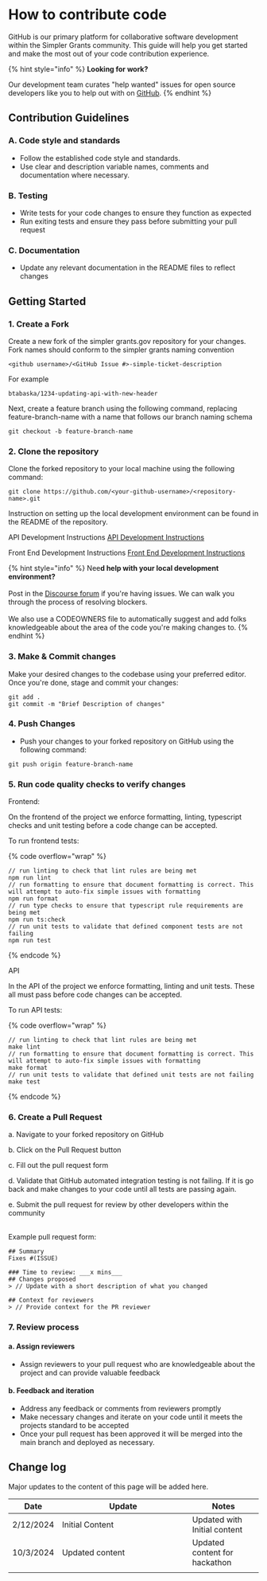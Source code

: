 # How to contribute code

GitHub is our primary platform for collaborative software development within the Simpler Grants community. This guide will help you get started and make the most out of your code contribution experience.

{% hint style="info" %}
**Looking for work?**

Our development team curates "help wanted" issues for open source developers like you to help out with on [GitHub](https://github.com/HHS/simpler-grants-gov/labels/help%20wanted).
{% endhint %}

## Contribution Guidelines

### A. Code style and standards

* Follow the established code style and standards.&#x20;
* Use clear and description variable names, comments and documentation where necessary.

### B. Testing

* Write tests for your code changes to ensure they function as expected
* Run exiting tests and ensure they pass before submitting your pull request

### C. Documentation

* Update any relevant documentation in the README files to reflect changes

## Getting Started

### 1. Create a Fork

Create a new fork of the simpler grants.gov repository for your changes. Fork names should conform to the simpler grants naming convention

```
<github username>/<GitHub Issue #>-simple-ticket-description
```

For example

```
btabaska/1234-updating-api-with-new-header
```

Next, create a feature branch using the following command, replacing feature-branch-name with a name that follows our branch naming schema

```
git checkout -b feature-branch-name
```

### 2. Clone the repository&#x20;

Clone the forked repository to your local machine using the following command:&#x20;

```
git clone https://github.com/<your-github-username>/<repository-name>.git
```

Instruction on setting up the local development environment can be found in the README of the repository.&#x20;

API Development Instructions [API Development Instructions](https://chatgpt.com/c/66fad4c4-0df8-8004-8d1d-2def20e6e3da)

Front End Development Instructions [Front End Development Instructions](https://chatgpt.com/c/66fad4c4-0df8-8004-8d1d-2def20e6e3da)

{% hint style="info" %}
Nee**d help with your local development environment?**\
\
Post in the [Discourse forum](https://simplergrants.discourse.group/) if you're having issues. We can walk you through the process of resolving blockers.\
\
We also use a CODEOWNERS file to automatically suggest and add folks knowledgeable about the area of the code you're making changes to.
{% endhint %}

### 3. Make & Commit changes

Make your desired changes to the codebase using your preferred editor. Once you're done, stage and commit your changes:

```
git add . 
git commit -m "Brief Description of changes"
```

### 4. Push Changes

* Push your changes to your forked repository on GitHub using the following command:

```
git push origin feature-branch-name
```

### 5. Run code quality checks to verify changes

Frontend:

On the frontend of the project we enforce formatting, linting, typescript checks and unit testing before a code change can be accepted.&#x20;

To run frontend tests:

{% code overflow="wrap" %}
```
// run linting to check that lint rules are being met
npm run lint
// run formatting to ensure that document formatting is correct. This will attempt to auto-fix simple issues with formatting
npm run format
// run type checks to ensure that typescript rule requirements are being met
npm run ts:check
// run unit tests to validate that defined component tests are not failing
npm run test 
```
{% endcode %}

API

In the API of the project we enforce formatting, linting and unit tests. These all must pass before code changes can  be accepted.

To run API tests:

{% code overflow="wrap" %}
```
// run linting to check that lint rules are being met
make lint
// run formatting to ensure that document formatting is correct. This will attempt to auto-fix simple issues with formatting
make format
// run unit tests to validate that defined unit tests are not failing
make test
```
{% endcode %}

### 6. Create a Pull Request

a. Navigate to your forked repository on GitHub

b. Click on the Pull Request button

c. Fill out the pull request form

d. Validate that GitHub automated integration testing is not failing. If it is go back and make changes to your code until all tests are passing again.

e. Submit the pull request for review by other developers within the community

\
Example pull request form:

```
## Summary
Fixes #(ISSUE)

### Time to review: ___x mins___
## Changes proposed
> // Update with a short description of what you changed

## Context for reviewers
> // Provide context for the PR reviewer
```

### 7. Review process

#### a. Assign reviewers

* Assign reviewers to your pull request who are knowledgeable about the project and can provide valuable feedback

#### b. Feedback and iteration

* Address any feedback or comments from reviewers promptly
* Make necessary changes and iterate on your code until it meets the projects standard to be accepted
* Once your pull request has been approved it will be merged into the main branch and deployed as necessary.

## Change log

Major updates to the content of this page will be added here.

<table><thead><tr><th>Date</th><th width="246">Update</th><th>Notes</th></tr></thead><tbody><tr><td>2/12/2024</td><td>Initial Content</td><td>Updated with Initial content</td></tr><tr><td>10/3/2024</td><td>Updated content</td><td>Updated content for hackathon</td></tr><tr><td></td><td></td><td></td></tr></tbody></table>
